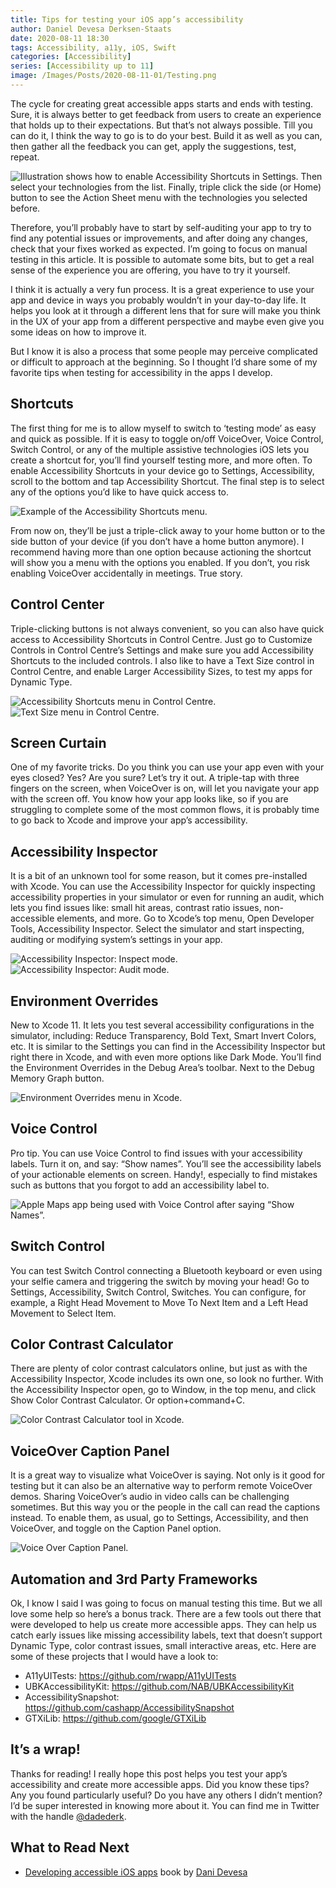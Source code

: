 ```yaml
---
title: Tips for testing your iOS app’s accessibility
author: Daniel Devesa Derksen-Staats
date: 2020-08-11 18:30
tags: Accessibility, a11y, iOS, Swift
categories: [Accessibility]
series: [Accessibility up to 11]
image: /Images/Posts/2020-08-11-01/Testing.png
---
```


The cycle for creating great accessible apps starts and ends with testing. Sure, it is always better to get feedback from users to create an experience that holds up to their expectations. But that’s not always possible. Till you can do it, I think the way to go is to do your best. Build it as well as you can, then gather all the feedback you can get, apply the suggestions, test, repeat.

![Illustration shows how to enable Accessibility Shortcuts in Settings. Then select your technologies from the list. Finally, triple click the side (or Home) button to see the Action Sheet menu with the technologies you selected before.](/Images/Posts/2020-08-11-01/Testing.png)

Therefore, you’ll probably have to start by self-auditing your app to try to find any potential issues or improvements, and after doing any changes, check that your fixes worked as expected. I’m going to focus on manual testing in this article. It is possible to automate some bits, but to get a real sense of the experience you are offering, you have to try it yourself.

I think it is actually a very fun process. It is a great experience to use your app and device in ways you probably wouldn’t in your day-to-day life. It helps you look at it through a different lens that for sure will make you think in the UX of your app from a different perspective and maybe even give you some ideas on how to improve it.

But I know it is also a process that some people may perceive complicated or difficult to approach at the beginning. So I thought I’d share some of my favorite tips when testing for accessibility in the apps I develop.

## Shortcuts
The first thing for me is to allow myself to switch to ‘testing mode’ as easy and quick as possible. If it is easy to toggle on/off VoiceOver, Voice Control, Switch Control, or any of the multiple assistive technologies iOS lets you create a shortcut for, you’ll find yourself testing more, and more often. To enable Accessibility Shortcuts in your device go to Settings, Accessibility, scroll to the bottom and tap Accessibility Shortcut. The final step is to select any of the options you’d like to have quick access to.

![Example of the Accessibility Shortcuts menu.](/Images/Posts/2020-08-11-01/AccessibilityShortcuts.jpeg)

From now on, they’ll be just a triple-click away to your home button or to the side button of your device (if you don’t have a home button anymore). I recommend having more than one option because actioning the shortcut will show you a menu with the options you enabled. If you don’t, you risk enabling VoiceOver accidentally in meetings. True story.

## Control Center
Triple-clicking buttons is not always convenient, so you can also have quick access to Accessibility Shortcuts in Control Centre. Just go to Customize Controls in Control Centre’s Settings and make sure you add Accessibility Shortcuts to the included controls. I also like to have a Text Size control in Control Centre, and enable Larger Accessibility Sizes, to test my apps for Dynamic Type.

![Accessibility Shortcuts menu in Control Centre.](/Images/Posts/2020-08-11-01/AccessibilityShortcutsControlCenter.jpeg)
![Text Size menu in Control Centre.](/Images/Posts/2020-08-11-01/TextSizeControCenter.jpeg)

## Screen Curtain
One of my favorite tricks. Do you think you can use your app even with your eyes closed? Yes? Are you sure? Let’s try it out. A triple-tap with three fingers on the screen, when VoiceOver is on, will let you navigate your app with the screen off. You know how your app looks like, so if you are struggling to complete some of the most common flows, it is probably time to go back to Xcode and improve your app’s accessibility.

## Accessibility Inspector
It is a bit of an unknown tool for some reason, but it comes pre-installed with Xcode. You can use the Accessibility Inspector for quickly inspecting accessibility properties in your simulator or even for running an audit, which lets you find issues like: small hit areas, contrast ratio issues, non-accessible elements, and more. Go to Xcode’s top menu, Open Developer Tools, Accessibility Inspector. Select the simulator and start inspecting, auditing or modifying system’s settings in your app.

![Accessibility Inspector: Inspect mode.](/Images/Posts/2020-08-11-01/AccessibilityInspectorInspect.png)
![Accessibility Inspector: Audit mode.](/Images/Posts/2020-08-11-01/AccessibilityInspectorAudit.png)

## Environment Overrides
New to Xcode 11. It lets you test several accessibility configurations in the simulator, including: Reduce Transparency, Bold Text, Smart Invert Colors, etc. It is similar to the Settings you can find in the Accessibility Inspector but right there in Xcode, and with even more options like Dark Mode. You’ll find the Environment Overrides in the Debug Area’s toolbar. Next to the Debug Memory Graph button.

![Environment Overrides menu in Xcode.](/Images/Posts/2020-08-11-01/EnvironmentOverrides.png)

## Voice Control
Pro tip. You can use Voice Control to find issues with your accessibility labels. Turn it on, and say: “Show names”. You’ll see the accessibility labels of your actionable elements on screen. Handy!, especially to find mistakes such as buttons that you forgot to add an accessibility label to.

![Apple Maps app being used with Voice Control after saying “Show Names”.](/Images/Posts/2020-08-11-01/VoiceControlShowNames.jpeg)

## Switch Control
You can test Switch Control connecting a Bluetooth keyboard or even using your selfie camera and triggering the switch by moving your head! Go to Settings, Accessibility, Switch Control, Switches. You can configure, for example, a Right Head Movement to Move To Next Item and a Left Head Movement to Select Item.

## Color Contrast Calculator
There are plenty of color contrast calculators online, but just as with the Accessibility Inspector, Xcode includes its own one, so look no further. With the Accessibility Inspector open, go to Window, in the top menu, and click Show Color Contrast Calculator. Or option+command+C.

![Color Contrast Calculator tool in Xcode.](/Images/Posts/2020-08-11-01/ColorContrastCalculator.png)

## VoiceOver Caption Panel
It is a great way to visualize what VoiceOver is saying. Not only is it good for testing but it can also be an alternative way to perform remote VoiceOver demos. Sharing VoiceOver’s audio in video calls can be challenging sometimes. But this way you or the people in the call can read the captions instead. To enable them, as usual, go to Settings, Accessibility, and then VoiceOver, and toggle on the Caption Panel option.

![Voice Over Caption Panel.](/Images/Posts/2020-08-11-01/VoiceOverCaption.jpg)

## Automation and 3rd Party Frameworks
Ok, I know I said I was going to focus on manual testing this time. But we all love some help so here’s a bonus track. There are a few tools out there that were developed to help us create more accessible apps. They can help us catch early issues like missing accessibility labels, text that doesn’t support Dynamic Type, color contrast issues, small interactive areas, etc. Here are some of these projects that I would have a look to:
* A11yUITests: https://github.com/rwapp/A11yUITests
* UBKAccessibilityKit: https://github.com/NAB/UBKAccessibilityKit
* AccessibilitySnapshot: https://github.com/cashapp/AccessibilitySnapshot
* GTXiLib: https://github.com/google/GTXiLib

## It’s a wrap!
Thanks for reading! I really hope this post helps you test your app’s accessibility and create more accessible apps. Did you know these tips? Any you found particularly useful? Do you have any others I didn’t mention? I’d be super interested in knowing more about it. You can find me in Twitter with the handle [@dadederk](https://twitter.com/dadederk).

## What to Read Next

* [Developing accessible iOS apps](https://www.amazon.co.uk/dp/1484253078) book by [Dani Devesa](https://twitter.com/dadederk)
